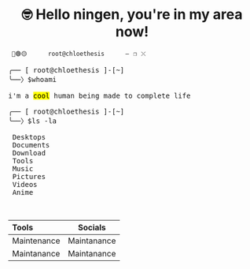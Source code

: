 <center>
 <h1>
  🤓 Hello ningen, you're in my area now!
 </h1>
</center>


<code> 🔴🟢🟡&emsp;&emsp;&emsp;&emsp;&nbsp; root@chloethesis &nbsp;&emsp;&emsp;&emsp;&emsp;—⠀❐⠀⤬ </code>

<pre>
╭── [ root@chloethesis ]-[~]
╰──〉$whoami
 
i'm a <mark>cool</mark> human being made to complete life

╭── [ root@chloethesis ]-[~]
╰──〉$ls -la

 Desktops
 Documents
 Download
 Tools
 Music
 Pictures
 Videos
 Anime
 
 
</pre>

 | Tools | Socials | 
| :---         |     :---:      |       
| Maintenance   | Maintanance    |
| Maintanance     | Maintanance      |
